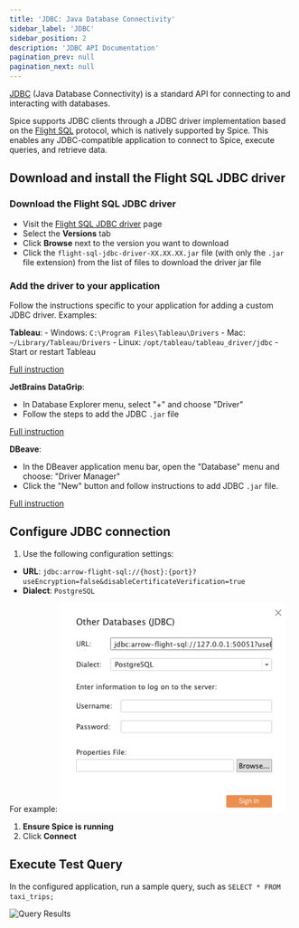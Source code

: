 ```yaml
---
title: 'JDBC: Java Database Connectivity'
sidebar_label: 'JDBC'
sidebar_position: 2
description: 'JDBC API Documentation'
pagination_prev: null
pagination_next: null
---
```


[JDBC](https://docs.oracle.com/javase/tutorial/jdbc/basics/index.html) (Java Database Connectivity) is a standard API for connecting to and interacting with databases.

Spice supports JDBC clients through a JDBC driver implementation based on the [Flight SQL](https://arrow.apache.org/docs/format/FlightSql.html) protocol, which is natively supported by Spice. This enables any JDBC-compatible application to connect to Spice, execute queries, and retrieve data.

## Download and install the Flight SQL JDBC driver

### Download the Flight SQL JDBC driver

- Visit the [Flight SQL JDBC driver](https://central.sonatype.com/artifact/org.apache.arrow/flight-sql-jdbc-driver/) page
- Select the **Versions** tab
- Click **Browse**  next to the version you want to download
- Click the `flight-sql-jdbc-driver-XX.XX.XX.jar` file (with only the `.jar` file extension) from the list of files to download the driver jar file

### Add the driver to your application

Follow the instructions specific to your application for adding a custom JDBC driver. Examples:

**Tableau**:
    - Windows: `C:\Program Files\Tableau\Drivers`
    - Mac: `~/Library/Tableau/Drivers`
    - Linux: `/opt/tableau/tableau_driver/jdbc` - Start or restart Tableau

[Full instruction](/clients/tableau)

**JetBrains DataGrip**:

- In Database Explorer menu, select "+" and choose "Driver"
- Follow the steps to add the JDBC `.jar` file

[Full instruction](/clients/jetbrains-datagrip)

**DBeave**:

- In the DBeaver application menu bar, open the "Database" menu and choose: "Driver Manager"
- Click the "New" button and follow instructions to add JDBC `.jar` file.

[Full instruction](/clients/DBeaver)

## Configure JDBC connection

1. Use the following configuration settings:

- **URL**: `jdbc:arrow-flight-sql://{host}:{port}?useEncryption=false&disableCertificateVerification=true`
- **Dialect**: `PostgreSQL`

 For example:
 <img width="400" src="/img/tableau/tableau-jdbc-conn.png"/>

1. **Ensure Spice is running**
1. Click **Connect**

## Execute Test Query

In the configured application, run a sample query, such as `SELECT * FROM taxi_trips;`

![Query Results](https://imagedelivery.net/HyTs22ttunfIlvyd6vumhQ/0e9f3c0f-2e03-47f9-8d5e-65e078d7e900/public "Query Results")
